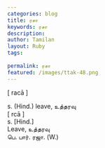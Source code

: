 ```yaml
---
categories: blog
title: ரசா
keywords: ரசா
description: 
author: Tamilan
layout: Ruby
tags: 
 
permalink: ரசா
featured: /images/ttak-48.png
---
```

  
[ racā ]  
  
s. (Hind.) leave, உத்தரவு  
[ rcā ]  
s. [Hind.]  
Leave, உத்தரவு  
பெ. பார். ரஜா. (W.)